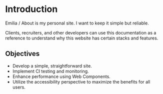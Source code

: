 # Introduction

Emilia / About is my personal site. I want to keep it simple but reliable.

Clients, recruiters, and other developers can use this documentation as a reference to understand why this website has certain stacks and features. 

## Objectives
- Develop a simple, straightforward site.
- Implement CI testing and monitoring.
- Enhance performance using Web Components.
- Utilize the accessibility perspective to maximize the benefits for all users.

